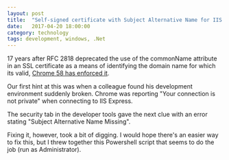 ```yaml
---
layout: post
title:  "Self-signed certificate with Subject Alternative Name for IIS Express"
date:   2017-04-20 18:00:00
category: technology
tags: development, windows, .Net
---
```

17 years after RFC 2818 deprecated the use of the commonName attribute in an SSL certificate as a means of identifying the domain name for which its valid, [Chrome 58 has enforced it](https://www.chromestatus.com/features/4981025180483584).

Our first hint at this was when a colleague found his development environment suddenly broken. Chrome was reporting "Your connection is not private" when connecting to IIS Express.

The security tab in the developer tools gave the next clue with an error stating "Subject Alternative Name Missing".

Fixing it, however, took a bit of digging. I would hope there's an easier way to fix this, but I threw together this Powershell script that seems to do the job (run as Administrator).

<script src="https://gist.github.com/DarranShepherd/ff362511058df469b2809a4f4d2246e6.js"></script>
